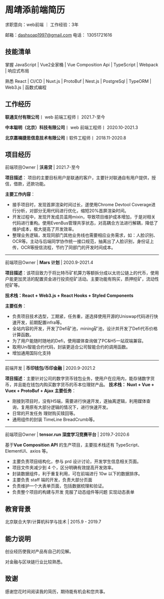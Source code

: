 # 周靖添前端简历

求职意向：web前端  ｜ 工作经验：3年

邮箱：dashsoap1997@gmail.com 电话： 13051721616

<!-- Github:<https://github.com/Dashsoap> 博客：<https://dashsoap.com> -->

## 技能清单

<!-- - 熟练使用 Vue.js 框架及其全家桶；
- 熟悉 React.JS 框架，及其生态；
- 熟练使用 git 版本控制工具，进行代码管理，实现敏捷开发；
- 熟练使用 Axios，实现异步页面无刷新抽取数据，同步校验数据；
- 熟练使用 HTML、CSS、JavaScript、Webpack 等前端技术，完成网页静态布局，开发兼容主流浏览器的页面，以及实现一站式跨屏（PC 端与移动端）开发； -->

掌握 JavaScript | Vue2全家桶 | Vue Composition Api | TypeScript | Webpack | 响应式布局

熟悉 React | CI/CD | Nuxt.js | ProtoBuf | Nest.js | PostgreSql | TypeORM | Web3.js | 函数式编程 
## 工作经历

**联通支付有限公司**丨 web 前端工程师丨 2021.7-至今

**中本聪明（北京）科技有限公司**丨 web 前端工程师丨 2020.10-2021.3

**北京嘉楠捷思信息技术有限公司**丨软件工程师丨 2018.11-2020.8

## 项目经历

前端项目Owner | **沃易贷** | 2021.7-至今

**项目描述**： 项目的主要目标用户是联通的客户，主要针对联通自有用户提供，授信，借款，还款功能。

**主要工作内容**：

- 接手项目时，发现首屏渲染时间过长，遂使用Chrome Devtool Coverage进行分析，对部分无用代码进行优化，缩短20%首屏渲染时间。
- 开发过程中，发现开发成员滥用mixin，导致项目维护成本增加，于是对相关代码进行重构。使用EvenBus管理共享状态，对高耦合方法进行解耦，降低了维护成本，极大提高了开发效率。
- 整理业务逻辑，发现同部门其他业务线也需要相应业务需求，如：人脸识别、OCR等。主动与后端同学协作统一接口规范，抽离出了人脸识别，身份证上传，OCR等授信流程，节约了同部门的开发时间成本。

<!-- **主要成绩**：

1. 原项目过度封装，通过对mixin拆解，删除冗余组件等方式，提高代码可读性与可维护性。
2. 抽离代码，提供基础能力，节省未来开发百分之90的开发量。 -->

---

前端项目Owner | **Mars 计划** | 2020.9-2021.4

**项目描述**：该项目致力于将比特币矿机算力等额拆分成以太坊公链上的代币，使用户能更加灵活的配置资金进行投资挖矿活动。主要功能有购买，质押挖矿，流动性挖矿等。

**技术栈：React + Web3.js + React Hooks + Styled Components**

**主要任务**：

<!-- 1. 负责项目初始化。
2. 负责项目的PC以及H5一站双端兼容
3. 封装智能合约模块，使后续开发更方便调用代码。
4. 项目性能优化
5. 引入i18n中英文切换 -->
   
- 负责项目技术选型，工期紧，任务重，遂选择使用开源的Uniswap代码进行快速开发，前期配置infra等。
- 全站内容的开发，开发了Defi矿池，mining矿池，设计并开发了Defi代币价格计算函数。
- 为了用户能随时随地的Defi，使用媒体查询做了PC&H5一站双端兼容。
- 取用Uni智能合约代码，封装更适合公司智能合约的调用函数。
- 增加通用国际化支持

---

前端开发 | **币印钱包/币印金融** | 2020.9-2021.2

**项目描述**：主要针对公司的数字货币钱包业务，使用户在应用内，能存储数字货币，并且能在钱包内购买数字货币的币本位理财产品。
**技术栈： Nuxt + Vue + Vuex + ProtoBuf + Ajax**
**主要任务**：
<!-- 1. 完成全端逻辑抽离
1. 通过抽离逻辑完成H5页面
2. 完成理财的购买查看赎回等功能
3. 封装通用的数据展示组件比如 TimeLine BreadCrumb 等等 -->
- 刚接到项目时，没有H5端，需要进行快速开发，遂抽离逻辑，利用媒体查询，复用原有大部分逻辑的情况下，进行快速开发。
- 日常的开发任务 理财购买赎回等。
- 通用组件的封装 TimeLine BreadCrumb等。
   
<!-- **主要难点**：

1. 抽离大部分逻辑代码保证之前的PC页面可用，又要短时间内兼容H5页面 -->

---

前端项目Owner | **tensor.run 深度学习竞赛平台** | 2019.7-2020.6

基于**Vue Composition API** 的生产项目，主要技术栈还有 TypeScript、ElementUI、axios 等。
- 主要负责项目结构化，参与 prd 设计讨论，开发学生信息相关页面。
- 项目文件夹减少到 4 个，区分明确有效提高开发效率。
- 封装数据组件，利于重复利用，可在前端进行 10w 以下的数据排序。
- 主要负责 staff 端的开发，负责大部分页面
- 负责维护一个大表单页面，包括数据梳理和验证。
- 负责整个项目的构建与开发 克服了动态组件等问题 实现动态表单

<!-- - 编写了部分功能组件，例如：无线滚动轴／上传组件

- 项目历史遗留问题较多，从代码层面优化之前的代码，提取核心功能，把项目整理得更方便开发与后期维护。 -->
## 教育背景

北京联合大学/计算机科学与技术 | 2015.9 - 2019.7
## 能力说明

创业经历使我对产品有自己的见解。

对金融与区块链行业比较熟悉。

## 致谢

感谢您花时间阅读我的简历，期待能有机会和您共事。
